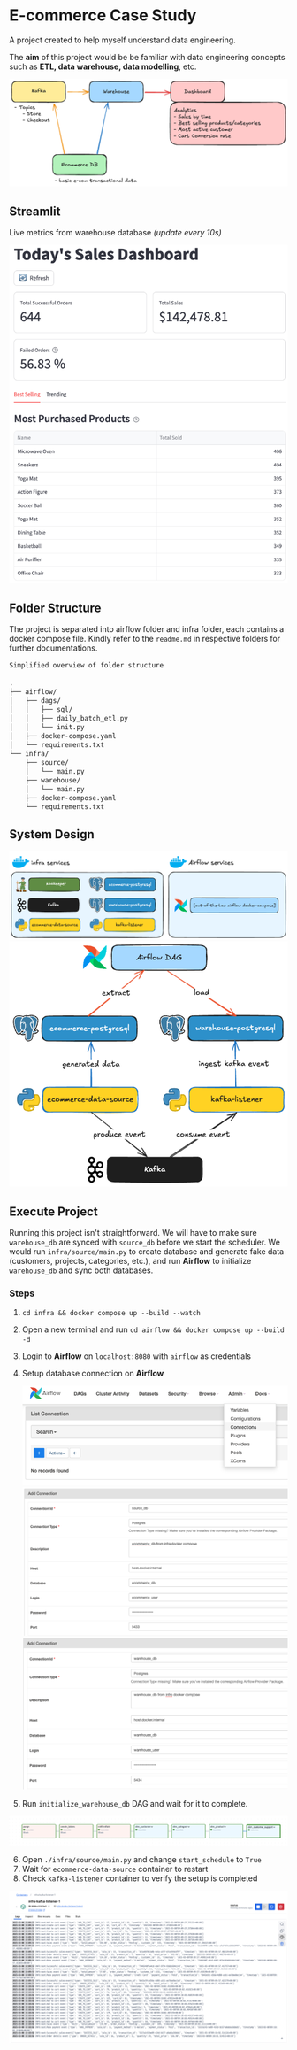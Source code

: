 # E-commerce Case Study
A project created to help myself understand data engineering. 

The **aim** of this project would be be familiar with data engineering concepts such as **ETL, data warehouse, data modelling**, etc.

<img src=diagrams/project_outline.png alt="high-level project overview">

## Streamlit
Live metrics from warehouse database *(update every 10s)*

<img src=diagrams/streamlit.png alt="Streamlit Today's Sale Dashboard">


## Folder Structure

The project is separated into airflow folder and infra folder, each contains a docker compose file. Kindly refer to the `readme.md` in respective folders for further documentations.

```
Simplified overview of folder structure

.
├── airflow/
│   ├── dags/
│   │   ├── sql/
│   │   ├── daily_batch_etl.py
│   │   └── init.py
│   ├── docker-compose.yaml
│   └── requirements.txt
└── infra/
    ├── source/
    │   └── main.py
    ├── warehouse/
    │   └── main.py
    ├── docker-compose.yaml
    └── requirements.txt
```

## System Design
<img src=diagrams/system_design/dockers.png alt="Docker services">
<img src=diagrams/system_design/system_design.png alt="system design overview">


## Execute Project
Running this project isn't straightforward. We will have to make sure `warehouse_db` are synced with `source_db` before we start the scheduler. We would run `infra/source/main.py` to create database and generate fake data (customers, projects, categories, etc.), and run **Airflow** to initialize `warehouse_db` and sync both databases.

### Steps
1. `cd infra && docker compose up --build --watch`
2. Open a new terminal and run `cd airflow && docker compose up --build -d`
3. Login to **Airflow** on `localhost:8080` with `airflow` as credentials
4. Setup database connection on **Airflow**

    <img src=diagrams/execute_project/airflow_connections.png alt="Airflow connection UI">
    <img src=diagrams/execute_project/source_connection_string.png alt="source_db conenction string">
    <img src=diagrams/execute_project/warehouse_connection_string.png alt="warehouse_db conenction string">

5. Run `initialize_warehouse_db` DAG and wait for it to complete.
<img src=diagrams/airflow/dag_graph.png alt="success dag">

6. Open `./infra/source/main.py` and change `start_schedule` to `True`
7. Wait for `ecommerce-data-source` container to restart
8. Check `kafka-listener` container to verify the setup is completed
<img src=diagrams/execute_project/kafka_listener_log.png alt="success dag">

